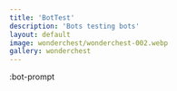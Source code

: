 ```yaml
---
title: 'BotTest'
description: 'Bots testing bots'
layout: default
image: wonderchest/wonderchest-002.webp
gallery: wonderchest
---
```


:bot-prompt
